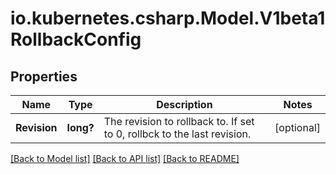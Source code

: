 # io.kubernetes.csharp.Model.V1beta1RollbackConfig
## Properties

Name | Type | Description | Notes
------------ | ------------- | ------------- | -------------
**Revision** | **long?** | The revision to rollback to. If set to 0, rollbck to the last revision. | [optional] 

[[Back to Model list]](../README.md#documentation-for-models) [[Back to API list]](../README.md#documentation-for-api-endpoints) [[Back to README]](../README.md)


